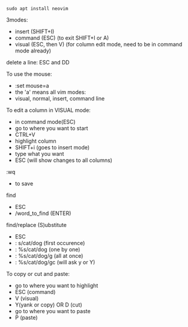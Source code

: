 ```
sudo apt install neovim
```

3modes:
* insert (SHIFT+I)
* command (ESC) (to exit SHIFT+I or A)
* visual (ESC, then V)
(for column edit mode, need to be in command mode already)

delete a line: ESC and DD

To use the mouse:
* :set mouse=a
* the 'a' means all vim modes:
* visual, normal, insert, command line

To edit a column in VISUAL mode:
* in command mode(ESC)
* go to where you want to start
* CTRL+V
* highlight column
* SHIFT+i (goes to insert mode)
* type what you want
* ESC (will show changes to all columns)

:wq
* to save

find
* ESC
* /word_to_find (ENTER)

find/replace (S)ubstitute
* ESC
* : s/cat/dog (first occurence)
* : %s/cat/dog   (one by one)
* : %s/cat/dog/g   (all at once)
* : %s/cat/dog/gc   (will ask y or Y)


To copy or cut and paste:
* go to where you want to highlight
* ESC (command)
* V (visual)
* Y(yank or copy) OR D (cut)
* go to where you want to paste
* P (paste)

